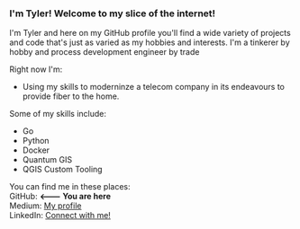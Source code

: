 ### I'm Tyler! Welcome to my slice of the internet!  

I'm Tyler and here on my GitHub profile you'll find a wide variety of projects and code that's just as varied as my hobbies and interests. I'm a tinkerer by hobby and process development engineer by trade

Right now I'm: 
- Using my skills to moderninze a telecom company in its endeavours to provide fiber to the home.  


Some of my skills include:  
- Go
- Python
- Docker
- Quantum GIS
- QGIS Custom Tooling


You can find me in these places:  
GitHub:  **<--- You are here**  
Medium: [My profile](https://medium.com/@tylerjetheridge98)   
LinkedIn: [Connect with me!](https://www.linkedin.com/in/tylerjetheridge/)   
<!--
**tyleretheridge/tyleretheridge** is a ✨ _special_ ✨ repository because its `README.md` (this file) appears on your GitHub profile.

-->
